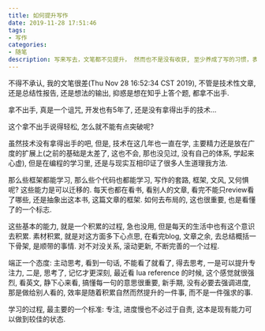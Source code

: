 ```yaml
---
title: 如何提升写作
date: 2019-11-28 17:51:46
tags: 
- 写作
categories: 
- 随笔
description: 写来写去，文笔都不见提升， 然而也不是没有收获, 至少养成了写的习惯，表达能力有所提升。 而文笔没有提升的主要原因还是没有刻意练习，天天以记流水帐的形式来写, 连复盘的欲望都没有了。 流水帐也得见人，认可以前的自己也是一种进步。 
---
```


不得不承认, 我的文笔很差(Thu Nov 28 16:52:34 CST 2019), 不管是技术性文章, 还是总结性报告, 还是想法的输出, 抑惑是想在知乎上答个题, 都拿不出手. 

拿不出手, 真是一个诅咒, 开发也有5年了, 还是没有拿得出手的技术...

这个拿不出手说得轻松, 怎么就不能有点突破呢? 

虽然技术没有拿得出手的吧, 但是, 技术在这几年也一直在学, 主要精力还是放在广度的扩展上(之前的基础是太差了, 这也不会, 那也没见过, 没有自己的体系, 学起来心虚), 但是在编程的学习里, 还是与现实互相印证了很多人生道理我方法. 

那么些框架都能学习, 那么些个代码也都能学习, 写作的套路, 框架, 文风, 又何惧呢? 这些能力是可以迁移的. 每天也都在看书, 看别人的文章, 看完不能只review看了哪些, 还是抽象出这本书, 这篇文章的框架. 如何去布局的, 这也很重要, 也是看懂了的一个标志. 

这些基本的能力, 就是一个积累的过程, 急也没用, 但是每天的生活中也有这个意识去积累. 素材积累, 就是对这方面多下心点思, 在看完blog, 文章之余, 去总结概括一下骨架, 是顺带的事情. 对不对没关系, 滚动更新, 不断完善的一个过程. 

端正一个态度: 主动思考, 看到一句话, 不能看了就看了, 得去思考, 一是可以提升专注力, 二是, 思考了, 记忆才更深刻, 最近看 lua reference 的时候, 这个感觉就很强烈, 看英文, 静下心来看, 搞懂每一句的意思很重要, 新手期, 没有必要去强调进度, 那是做给别人看的, 效率是随着积累自然而然提升的一件事, 而不是一件强求的事. 

学习的过程, 最主要的一个标准: 专注, 进度慢也不必过于自责, 这本是现有能力可以做到较佳的状态. 
